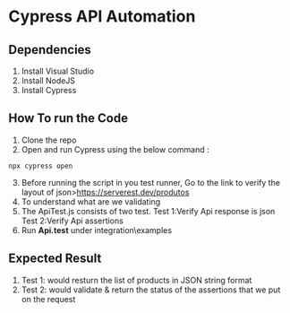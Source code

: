 # Cypress API Automation

## Dependencies

1. Install Visual Studio
2. Install NodeJS
3. Install Cypress

## How To run the Code
1. Clone the repo 
2. Open and run Cypress using the below command :

```
npx cypress open
```
3. Before running the script in you test runner, Go to the link to verify the layout of json>https://serverest.dev/produtos
4. To understand what are we validating
5. The ApiTest.js consists of two test.
   Test 1:Verify Api response is json
   Test 2:Verify Api assertions
6. Run **Api.test** under integration\examples 

## Expected Result
1. Test 1: would resturn the list of products in JSON string format
2. Test 2: would validate & return the status of the assertions that we put on the request
